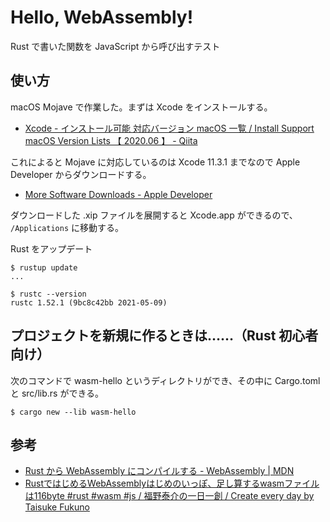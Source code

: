 # Hello, WebAssembly!

Rust で書いた関数を JavaScript から呼び出すテスト

## 使い方

macOS Mojave で作業した。まずは Xcode をインストールする。

- [Xcode - インストール可能 対応バージョン macOS 一覧 / Install Support macOS Version Lists 【 2020.06 】 - Qiita](https://qiita.com/thinkalot/items/1dfdba642906c1bf1fd2)

これによると Mojave に対応しているのは Xcode 11.3.1 までなので Apple Developer からダウンロードする。

- [More Software Downloads - Apple Developer](https://developer.apple.com/download/more/?name=Xcode)

ダウンロードした .xip ファイルを展開すると Xcode.app ができるので、 `/Applications` に移動する。

Rust をアップデート

```shell-session
$ rustup update
...

$ rustc --version
rustc 1.52.1 (9bc8c42bb 2021-05-09)
```

## プロジェクトを新規に作るときは……（Rust 初心者向け）

次のコマンドで wasm-hello というディレクトリができ、その中に Cargo.toml と src/lib.rs ができる。

```shell-session
$ cargo new --lib wasm-hello
```

## 参考

- [Rust から WebAssembly にコンパイルする - WebAssembly | MDN](https://developer.mozilla.org/ja/docs/WebAssembly/Rust_to_wasm)
- [RustではじめるWebAssemblyはじめのいっぽ、足し算するwasmファイルは116byte #rust #wasm #js / 福野泰介の一日一創 / Create every day by Taisuke Fukuno](https://fukuno.jig.jp/2918)
